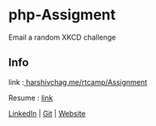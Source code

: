 # php-Assigment
Email a random XKCD challenge

## Info
link :[ harshivchag.me/rtcamp/Assignment](https://harshivchag.me/rtcamp/Assignment)

Resume : [link](https://harshivchag.me/assets/Resume.pdf)

[LinkedIn](https://www.linkedin.com/in/harshivchag/) |  [Git](https://github.com/harshivchag9) | [Website](https://harshivchag.me)
